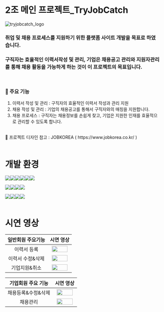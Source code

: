 # 2조 메인 프로젝트_TryJobCatch
![tryjobcatch_logo](https://github.com/sgyung/prj_tryJobCatch/assets/98216156/7298be96-2b2f-4513-919e-f5954f7d20b5)

 
### 취업 및 채용 프로세스를 지원하기 위한 플랫폼 사이트 개발을 목표로 하였습니다.
### 구직자는 효율적인 이력서작성 및 관리, 기업은 채용공고 관리와 지원자관리를 통해 채용 활동을 가능하게 하는 것이 이 프로젝트의 목표입니다.
<br>


### 🔎 주요 기능<br>
1. 이력서 작성 및 관리 : 구직자의 효율적인 이력서 작성과 관리 지원
2. 채용 작성 및 관리 : 기업의 채용공고를 통해서 구직자와의 매칭을 지원합니다.
3. 채용 프로세스 : 구직자는 채용정보를 손쉽게 찾고, 기업은 지원한 인재를 효율적으로 관리할 수 있도록 합니다.
<br>
📌 프로젝트 디자인 참고 : JOBKOREA  ( https://www.jobkorea.co.kr/ )
<br>
<br>


# 개발 환경
<img src="https://img.shields.io/badge/windows-0078D6?style=for-the-badge&logo=windows10&logoColor=white"><img src="https://img.shields.io/badge/linux-FCC624?style=for-the-badge&logo=linux&logoColor=black"><img src="https://img.shields.io/badge/amazon aws-232F3E?style=for-the-badge&logo=amazonaws&logoColor=yellow"><img src="https://img.shields.io/badge/apache tomcat-F8DC75?style=for-the-badge&logo=apachetomcat&logoColor=black"><img src="https://img.shields.io/badge/oracle-F80000?style=for-the-badge&logo=oracle&logoColor=white"><img src="https://img.shields.io/badge/github-181717?style=for-the-badge&logo=github&logoColor=white">


<img src="https://img.shields.io/badge/html5-E34F26?style=for-the-badge&logo=html5&logoColor=white"><img src="https://img.shields.io/badge/css-1572B6?style=for-the-badge&logo=css3&logoColor=white"><img src="https://img.shields.io/badge/javascript-F7DF1E?style=for-the-badge&logo=javascript&logoColor=white"><img src="https://img.shields.io/badge/jquery-0769AD?style=for-the-badge&logo=jquery&logoColor=white">


<img src="https://img.shields.io/badge/java-0D597F?style=for-the-badge&logo=java&logoColor=white"><img src="https://img.shields.io/badge/MyBatis-263238?style=for-the-badge&logo=java&logoColor=white"><img src="https://img.shields.io/badge/JSP-EAEAEA?style=for-the-badge&logo=JSP&logoColor=white"><img src="https://img.shields.io/badge/spring-6DB33F?style=for-the-badge&logo=spring&logoColor=white">
<br>
<br>

# 시연 영상
 
| 일반회원 주요기능 | 시연 영상 |
|:---------:|:--------:|
| 이력서 등록 | <img src="https://github.com/sgyung/prj_tryJobCatch/assets/98216156/afe1d841-6c6a-4dff-8df0-d30c9bac8243" style="width:90%; height:90%"/>|
| 이력서 수정&삭제 |<img src="https://github.com/sgyung/prj_tryJobCatch/assets/98216156/86dca512-8b4f-4db6-adc6-c8ee7cac2d09" style="width:90%; height:90%" /> |
| 기업지원&취소 | <img src="https://github.com/sgyung/prj_tryJobCatch/assets/98216156/9801ae8e-038a-46e9-8440-79c21abbc7ff" style="width:90%; height:90%" /> |

| 기업회원 주요 기능 | 시연 영상 |
|:---------:|:--------:|
| 채용등록&수정&삭제 | <img src="https://github.com/sgyung/prj_tryJobCatch/assets/98216156/13b5b155-7d95-4219-9f8c-7c1ff44e910b" style="width:90%; height:90%" /> |
| 채용관리 | <img src="https://github.com/sgyung/prj_tryJobCatch/assets/98216156/8deeff5c-78ff-4561-96ab-a9afef933bfc" style="width:90%; height:90%" /> |


   






